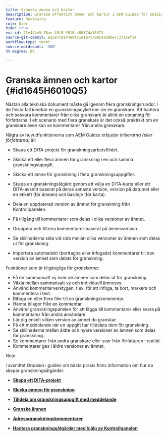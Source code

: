 ```yaml
---
title: Granska ämnen och kartor
description: Granska effektivt ämnen och kartor i AEM Guides för smidig innehållsutvärdering. Lär känna författare och granskare i AEM Guides.
feature: Reviewing
role: User
hide: true
exl-id: 21e444e5-28ae-49f0-9010-c8687da16371
source-git-commit: ea597cd14469f21e197c700542b9be7c373aef14
workflow-type: tm+mt
source-wordcount: '380'
ht-degree: 0%

---
```


# Granska ämnen och kartor {#id1645H6010Q5}

Nästan alla tekniska dokument måste gå igenom flera granskningsrundor. I de flesta fall innebär en granskningscykel mer än en granskare. Att hantera och besvara kommentarer från olika granskare är alltid en utmaning för författarna. I ett scenario med flera granskare är det också praktiskt om en granskare även kan se kommentarer från andra granskare.

Några av huvudfunktionerna som AEM Guides erbjuder *initierarna \(eller författarna\)* är:

- Skapa ett DITA-projekt för granskningsarbetsflödet.
- Skicka ett eller flera ämnen för granskning i en och samma granskningsuppgift.

- Skicka ett ämne för granskning i flera granskningsuppgifter.

- Skapa en granskningsåtgärd genom att välja en DITA-karta eller ett DITA-avsnitt baserat på deras senaste version, version på datumet eller en etikett \(för ämnen\) och baslinje \(för karta\).

- Dela en uppdaterad version av ämnet för granskning från Kontrollpanelen.

- Få tillgång till kommentarer som delas i olika versioner av ämnet.

- Gruppera och filtrera kommentarer baserat på ämnesversion.

- Se skillnaderna sida vid sida mellan olika versioner av ämnen som delas ut för granskning.

- Importera automatiskt \(borttagna eller infogade\) kommentarer till den version av ämnet som delats för granskning.


Funktioner som är tillgängliga för *granskarna*:

- Få en sammansatt vy över de ämnen som delas ut för granskning.
- Växla mellan sammansatt vy och individuell ämnesvy.
- Använd kommentarverktygen, t.ex. för att infoga, ta bort, markera och kommentera i text.
- Bifoga en eller flera filer till en granskningskommentar.
- Hämta bilagor från en kommentar.
- Använd granskningspanelen för att lägga till kommentarer eller svara på kommentarer från andra användare.
- Lär dig enkelt vilken version av ämnet du granskar.
- Få ett meddelande när en uppgift har tilldelats dem för granskning.
- Se skillnaderna mellan äldre och nyare versioner av ämnen som delas för granskning.
- Se kommentarer från andra granskare eller svar från författaren i realtid.
- Kommentarer ges i äldre versioner av ämnet.

>[!NOTE]
>
> I avsnittet *Granska* i guiden om bästa praxis finns information om hur du skapar granskningsåtgärder.

- **[Skapa ett DITA-projekt](authoring-create-dita-project.md)**

- **[Skicka ämnen för granskning](review-send-topics-for-review.md)**

- **[Tilldela om granskningsuppgift med meddelande](reassign-review-using-notification.md)**

- **[Granska ämnen](review-topics.md)**

- **[Adressgranskningskommentarer](review-address-review-comments.md)**

- **[Hantera granskningsåtgärder med hjälp av Kontrollpanelen](review-manage-tasks-review-dashboard.md)**
